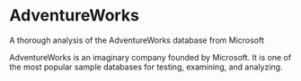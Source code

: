 # AdventureWorks
A thorough analysis of the AdventureWorks database from Microsoft

AdventureWorks is an imaginary company founded by Microsoft. It is one of the most popular sample databases for testing, examining, and analyzing.
